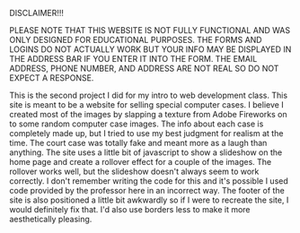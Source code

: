 DISCLAIMER!!!

PLEASE NOTE THAT THIS WEBSITE IS NOT FULLY FUNCTIONAL AND WAS ONLY DESIGNED FOR EDUCATIONAL PURPOSES. THE FORMS AND LOGINS DO NOT ACTUALLY WORK BUT YOUR INFO MAY BE DISPLAYED IN THE ADDRESS BAR IF YOU ENTER IT INTO THE FORM. THE EMAIL ADDRESS, PHONE NUMBER, AND ADDRESS ARE NOT REAL SO DO NOT EXPECT A RESPONSE. 

This is the second project I did for my intro to web development class. This site is meant to be a website for selling special computer cases. I believe I created most of the images by slapping a texture from Adobe Fireworks on to some random computer case images. The info about each case is completely made up, but I tried to use my best judgment for realism at the time. The court case was totally fake and meant more as a laugh than anything. The site uses a little bit of javascript to show a slideshow on the home page and create a rollover effect for a couple of the images. The rollover works well, but the slideshow doesn't always seem to work correctly. I don't remember writing the code for this and it's possible I used code provided by the professor here in an incorrect way. The footer of the site is also positioned a little bit awkwardly so if I were to recreate the site, I would definitely fix that. I'd also use borders less to make it more aesthetically pleasing. 
